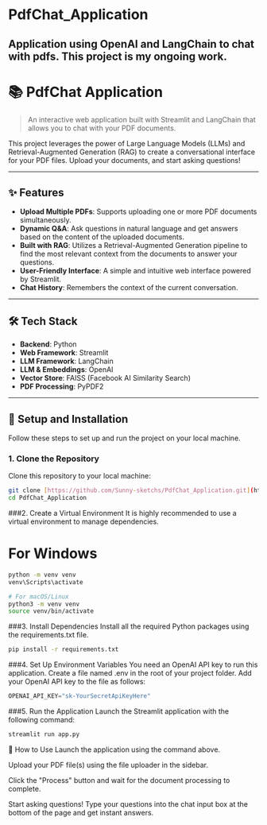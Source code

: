 # PdfChat_Application
Application using OpenAI and LangChain to chat with pdfs. This project is my ongoing work.
-------------------------------------------------------------------------------------------------------------------------------------------------------------------------------

# 📚 PdfChat Application

> An interactive web application built with Streamlit and LangChain that allows you to chat with your PDF documents.

This project leverages the power of Large Language Models (LLMs) and Retrieval-Augmented Generation (RAG) to create a conversational interface for your PDF files. Upload your documents, and start asking questions!

---

## ✨ Features

-   **Upload Multiple PDFs**: Supports uploading one or more PDF documents simultaneously.
-   **Dynamic Q&A**: Ask questions in natural language and get answers based on the content of the uploaded documents.
-   **Built with RAG**: Utilizes a Retrieval-Augmented Generation pipeline to find the most relevant context from the documents to answer your questions.
-   **User-Friendly Interface**: A simple and intuitive web interface powered by Streamlit.
-   **Chat History**: Remembers the context of the current conversation.

---

## 🛠️ Tech Stack

-   **Backend**: Python
-   **Web Framework**: Streamlit
-   **LLM Framework**: LangChain
-   **LLM & Embeddings**: OpenAI
-   **Vector Store**: FAISS (Facebook AI Similarity Search)
-   **PDF Processing**: PyPDF2

---

## 🔧 Setup and Installation

Follow these steps to set up and run the project on your local machine.

### 1. Clone the Repository
Clone this repository to your local machine:
```bash
git clone [https://github.com/Sunny-sketchs/PdfChat_Application.git](https://github.com/Sunny-sketchs/PdfChat_Application.git)
cd PdfChat_Application
```

###2. Create a Virtual Environment
It is highly recommended to use a virtual environment to manage dependencies.
# For Windows
```bash
python -m venv venv
venv\Scripts\activate

# For macOS/Linux
python3 -m venv venv
source venv/bin/activate
```

###3. Install Dependencies
Install all the required Python packages using the requirements.txt file.
```bash
pip install -r requirements.txt
```

###4. Set Up Environment Variables
You need an OpenAI API key to run this application.
Create a file named .env in the root of your project folder.
Add your OpenAI API key to the file as follows:

```python
OPENAI_API_KEY="sk-YourSecretApiKeyHere"
```

###5. Run the Application
Launch the Streamlit application with the following command:

```bash
streamlit run app.py
```

📖 How to Use
Launch the application using the command above.

Upload your PDF file(s) using the file uploader in the sidebar.

Click the "Process" button and wait for the document processing to complete.

Start asking questions! Type your questions into the chat input box at the bottom of the page and get instant answers.
